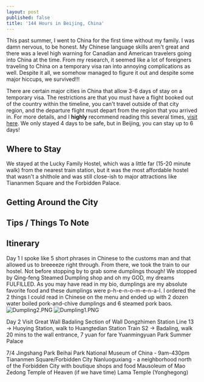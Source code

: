 ```yaml
---
layout: post
published: false
title: '144 Hours in Beijing, China'
---
```

This past summer, I went to China for the first time without my family. I was damn nervous, to be honest. My Chinese language skills aren't great and there was a level high warning for Canadian and American travelers going into China at the time. From my research, it seemed like a lot of foreigners traveling to China on a temporary visa ran into annoying complications as well. Despite it all, we somehow managed to figure it out and despite some major hiccups, we survived!!!

There are certain major cities in China that allow 3-6 days of stay on a temporary visa. The restrictions are that you must have a flight booked out of the country within the timeline, you can't travel outside of that city region, and the departure flight must depart from the region that you arrived in. For more details, and I **highly** recommend reading this several times, [visit here](https://www.travelchinaguide.com/tour/visa/free-transit-144-hours.htm). We only stayed 4 days to be safe, but in Beijing, you can stay up to 6 days!

## Where to Stay
We stayed at the Lucky Family Hostel, which was a little far (15-20 minute walk) from the nearest train station, but it was the most affordable hostel that wasn't a shithole and was still close-ish to major attractions like Tiananmen Square and the Forbidden Palace. 

## Getting Around the City

## Tips / Things To Note

## Itinerary
Day 1
I spoke like 5 short phrases in Chinese to the customs man and that allowed us to breeeeze right through. From there, we took the train to our hostel. Not before stopping by to grab some dumplings though! We stopped by Qing-feng Steamed Dumpling shop and oh my GOD, my dreams FULFILLED. As you may have read in my bio, dumplings are my absolute favorite food and these dumplings were p-h-e-n-o-m-e-n-a-l. I ordered the 2 things I could read in Chinese on the menu and ended up with 2 dozen water boiled pork-and-chive dumplings and 6 steamed pork baos. 
![Dumpling2.PNG]({{site.baseurl}}/img/Dumpling2.PNG)
![Dumpling1.PNG]({{site.baseurl}}/img/Dumpling1.PNG)


Day 2
Visit Great Wall
Badaling Section of Wall
Dongzhimen Station Line 13 → Huoying Station, walk to Huangtedian Station Train S2 → Badaling, walk 20 mins to the wall entrance, 7 yuan for fare
Yuanmingyuan Park
Summer Palace


7/4
Jingshang Park
Beihai Park
National Museum of China - 9am-430pm
Tiananmen Square/Forbidden City
Nanluoguxiang - a neighborhood north of the Forbidden City with boutique shops and food
Mausoleum of Mao Zedong
Temple of Heaven (if we have time)
Lama Temple (Yonghegong)


